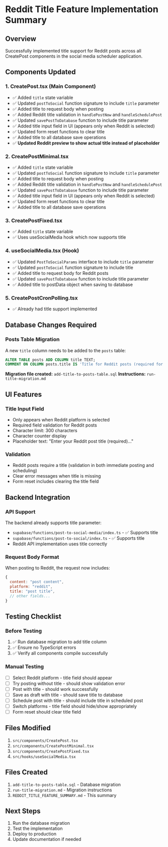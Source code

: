 # Reddit Title Feature Implementation Summary

## Overview
Successfully implemented title support for Reddit posts across all CreatePost components in the social media scheduler application.

## Components Updated

### 1. CreatePost.tsx (Main Component)
- ✅ Added `title` state variable
- ✅ Updated `postToSocial` function signature to include `title` parameter
- ✅ Added title to request body when posting
- ✅ Added Reddit title validation in `handlePostNow` and `handleSchedulePost`
- ✅ Updated `savePostToDatabase` function to include title parameter
- ✅ Added title input field in UI (appears only when Reddit is selected)
- ✅ Updated form reset functions to clear title
- ✅ Added title to all database save operations
- ✅ **Updated Reddit preview to show actual title instead of placeholder**

### 2. CreatePostMinimal.tsx
- ✅ Added `title` state variable
- ✅ Updated `postToSocial` function signature to include `title` parameter
- ✅ Added title to request body when posting
- ✅ Added Reddit title validation in `handlePostNow` and `handleSchedulePost`
- ✅ Updated `savePostToDatabase` function to include title parameter
- ✅ Added title input field in UI (appears only when Reddit is selected)
- ✅ Updated form reset functions to clear title
- ✅ Added title to all database save operations

### 3. CreatePostFixed.tsx
- ✅ Added `title` state variable
- ✅ Uses useSocialMedia hook which now supports title

### 4. useSocialMedia.tsx (Hook)
- ✅ Updated `PostToSocialParams` interface to include `title` parameter
- ✅ Updated `postToSocial` function signature to include title
- ✅ Added title to request body for Reddit posts
- ✅ Updated `savePostToDatabase` function to include title parameter
- ✅ Added title to postData object when saving to database

### 5. CreatePostCronPolling.tsx
- ✅ Already had title support implemented

## Database Changes Required

### Posts Table Migration
A new `title` column needs to be added to the `posts` table:

```sql
ALTER TABLE posts ADD COLUMN title TEXT;
COMMENT ON COLUMN posts.title IS 'Title for Reddit posts (required for Reddit platform)';
```

**Migration file created:** `add-title-to-posts-table.sql`
**Instructions:** `run-title-migration.md`

## UI Features

### Title Input Field
- Only appears when Reddit platform is selected
- Required field validation for Reddit posts
- Character limit: 300 characters
- Character counter display
- Placeholder text: "Enter your Reddit post title (required)..."

### Validation
- Reddit posts require a title (validation in both immediate posting and scheduling)
- Clear error messages when title is missing
- Form reset includes clearing the title field

## Backend Integration

### API Support
The backend already supports title parameter:
- `supabase/functions/post-to-social-media/index.ts` - ✅ Supports title
- `supabase/functions/post-to-social/index.ts` - ✅ Supports title
- Reddit API implementation uses title correctly

### Request Body Format
When posting to Reddit, the request now includes:
```javascript
{
  content: "post content",
  platform: "reddit",
  title: "post title",
  // other fields...
}
```

## Testing Checklist

### Before Testing
1. ✅ Run database migration to add title column
2. ✅ Ensure no TypeScript errors
3. ✅ Verify all components compile successfully

### Manual Testing
- [ ] Select Reddit platform - title field should appear
- [ ] Try posting without title - should show validation error
- [ ] Post with title - should work successfully
- [ ] Save as draft with title - should save title to database
- [ ] Schedule post with title - should include title in scheduled post
- [ ] Switch platforms - title field should hide/show appropriately
- [ ] Form reset should clear title field

## Files Modified
1. `src/components/CreatePost.tsx`
2. `src/components/CreatePostMinimal.tsx`
3. `src/components/CreatePostFixed.tsx`
4. `src/hooks/useSocialMedia.tsx`

## Files Created
1. `add-title-to-posts-table.sql` - Database migration
2. `run-title-migration.md` - Migration instructions
3. `REDDIT_TITLE_FEATURE_SUMMARY.md` - This summary

## Next Steps
1. Run the database migration
2. Test the implementation
3. Deploy to production
4. Update documentation if needed
